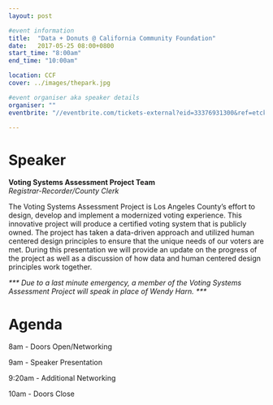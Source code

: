 ```yaml
---
layout: post

#event information
title:  "Data + Donuts @ California Community Foundation"
date:   2017-05-25 08:00+0800
start_time: "8:00am"
end_time: "10:00am"

location: CCF
cover: ../images/thepark.jpg

#event organiser aka speaker details
organiser: ""
eventbrite: "//eventbrite.com/tickets-external?eid=33376931300&ref=etckt"

---
```


# Speaker
__Voting Systems Assessment Project Team__<br>
_Registrar-Recorder/County Clerk_

The Voting Systems Assessment Project is Los Angeles County’s effort to design, develop and implement a modernized voting experience. This innovative project will produce a certified voting system that is publicly owned. The project has taken a data-driven approach and utilized human centered design principles to ensure that the unique needs of our voters are met. During this presentation we will provide an update on the progress of the project as well as a discussion of how data and human centered design principles work together.

_*** Due to a last minute emergency, a member of the Voting Systems Assessment Project will speak in place of Wendy Harn. ***_

# Agenda

8am - Doors Open/Networking

9am - Speaker Presentation

9:20am - Additional Networking

10am - Doors Close
